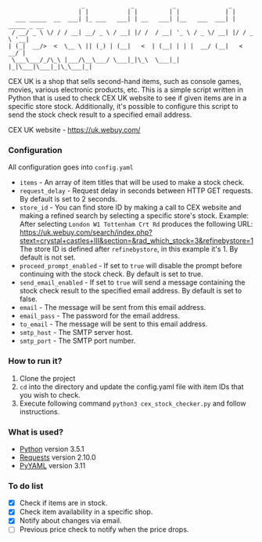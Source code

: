 ```
                     _             _           _               _
                    | |           | |         | |             | |
  ___ _____  __  ___| |_ ___   ___| | __   ___| |__   ___  ___| | _____ _ __
 / __/ _ \ \/ / / __| __/ _ \ / __| |/ /  / __| '_ \ / _ \/ __| |/ / _ \ '__|
| (_|  __/>  <  \__ \ || (_) | (__|   <  | (__| | | |  __/ (__|   <  __/ |
 \___\___/_/\_\ |___/\__\___/ \___|_|\_\  \___|_| |_|\___|\___|_|\_\___|_|

```
CEX UK is a shop that sells second-hand items, such as console games, movies, various electronic products, etc.
This is a simple script written in Python that is used to check CEX UK website to see if given items are in a specific store stock.
Additionally, it's possible to configure this script to send the stock check result to a specified email address.

CEX UK website - https://uk.webuy.com/

### Configuration
All configuration goes into `config.yaml`
- `items` - An array of item titles that will be used to make a stock check.
- `request_delay` - Request delay in seconds between HTTP GET requests. By default is set to 2 seconds.
- `store_id` - You can find store ID by making a call to CEX website and making a refined search by selecting a specific store's stock.
Example:
After selecting `London W1 Tottenham Crt Rd` produces the following URL:
https://uk.webuy.com/search/index.php?stext=crystal+castles+III&section=&rad_which_stock=3&refinebystore=1
The store ID is defined after `refinebystore`, in this example it's 1.
By default is not set.
- `proceed_prompt_enabled` - If set to `true` will disable the prompt before continuing with the stock check. By default is set to true.
- `send_email_enabled` - If set to `true` will send a message containing the stock check result to the specified email address. By default is set to false.
- `email` - The message will be sent from this email address.
- `email_pass` - The password for the email address.
- `to_email` - The message will be sent to this email address.
- `smtp_host` - The SMTP server host.
- `smtp_port` - The SMTP port number.

### How to run it?
1. Clone the project
2. `cd` into the directory and update the config.yaml file with item IDs that you wish to check.
3. Execute following command `python3 cex_stock_checker.py` and follow instructions.

### What is used?
- [Python] version 3.5.1
- [Requests] version 2.10.0
- [PyYAML] version 3.11

### To do list
- [x] Check if items are in stock.
- [x] Check item availability in a specific shop.
- [x] Notify about changes via email.
- [ ] Previous price check to notify when the price drops.

[Python]: <https://www.python.org/>
[PyYAML]: <http://pyyaml.org/>
[Requests]: <http://docs.python-requests.org/en/master/>